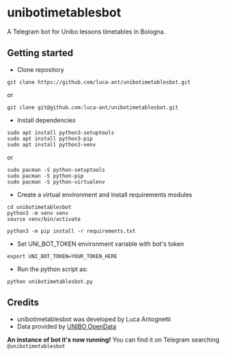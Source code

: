 # unibotimetablesbot


A Telegram bot for Unibo lessons timetables in Bologna.

## Getting started

* Clone repository
```
git clone https://github.com/luca-ant/unibotimetablesbot.git
```
or
```
git clone git@github.com:luca-ant/unibotimetablesbot.git
```


* Install dependencies
```
sudo apt install python3-setuptools
sudo apt install python3-pip
sudo apt install python3-venv
```
or
```
sudo pacman -S python-setuptools 
sudo pacman -S python-pip
sudo pacman -S python-virtualenv
```

* Create a virtual environment and install requirements modules
```
cd unibotimetablesbot
python3 -m venv venv
source venv/bin/activate

python3 -m pip install -r requirements.txt
```


* Set UNI_BOT_TOKEN environment variable with bot's token

```
export UNI_BOT_TOKEN=YOUR_TOKEN_HERE
```
* Run the python script as:

```
python unibotimetablesbot.py
```

## Credits
* unibotimetablesbot was developed by Luca Antognetti
* Data provided by [UNIBO OpenData](https://dati.unibo.it/it/dataset)


**An instance of bot it's now running!** You can find it on Telegram searching `@unibotimetablesbot`
